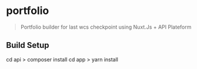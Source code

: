 # portfolio

> Portfolio builder for last wcs checkpoint using Nuxt.Js + API Plateform

## Build Setup

cd api > composer install
cd app > yarn install
